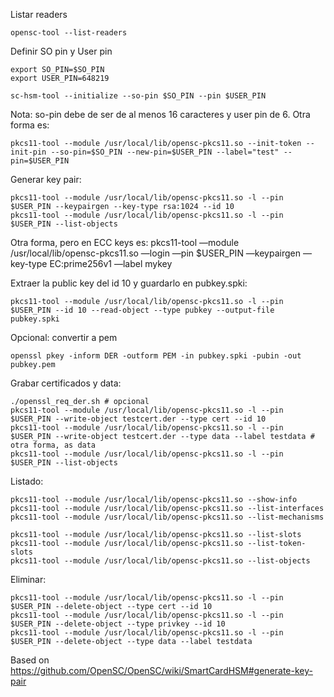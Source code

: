 Listar readers
```
opensc-tool --list-readers
```

Definir SO pin y User pin
```
export SO_PIN=$SO_PIN
export USER_PIN=648219

sc-hsm-tool --initialize --so-pin $SO_PIN --pin $USER_PIN
```
Nota: so-pin debe de ser de al menos 16 caracteres y user pin de 6.
Otra forma es:
```
pkcs11-tool --module /usr/local/lib/opensc-pkcs11.so --init-token --init-pin --so-pin=$SO_PIN --new-pin=$USER_PIN --label="test" --pin=$USER_PIN
```

Generar key pair:
```
pkcs11-tool --module /usr/local/lib/opensc-pkcs11.so -l --pin $USER_PIN --keypairgen --key-type rsa:1024 --id 10
pkcs11-tool --module /usr/local/lib/opensc-pkcs11.so -l --pin $USER_PIN --list-objects
```
Otra forma, pero en ECC keys es:
pkcs11-tool —module /usr/local/lib/opensc-pkcs11.so —login —pin $USER_PIN —keypairgen —key-type EC:prime256v1 —label mykey

Extraer la public key del id 10 y guardarlo en pubkey.spki:
```
pkcs11-tool --module /usr/local/lib/opensc-pkcs11.so -l --pin $USER_PIN --id 10 --read-object --type pubkey --output-file pubkey.spki
```

Opcional: convertir a pem
```
openssl pkey -inform DER -outform PEM -in pubkey.spki -pubin -out pubkey.pem
```

Grabar certificados y data:
```
./openssl_req_der.sh # opcional
pkcs11-tool --module /usr/local/lib/opensc-pkcs11.so -l --pin $USER_PIN --write-object testcert.der --type cert --id 10
pkcs11-tool --module /usr/local/lib/opensc-pkcs11.so -l --pin $USER_PIN --write-object testcert.der --type data --label testdata # otra forma, as data
pkcs11-tool --module /usr/local/lib/opensc-pkcs11.so -l --pin $USER_PIN --list-objects
```


Listado:
```
pkcs11-tool --module /usr/local/lib/opensc-pkcs11.so --show-info
pkcs11-tool --module /usr/local/lib/opensc-pkcs11.so --list-interfaces
pkcs11-tool --module /usr/local/lib/opensc-pkcs11.so --list-mechanisms

pkcs11-tool --module /usr/local/lib/opensc-pkcs11.so --list-slots
pkcs11-tool --module /usr/local/lib/opensc-pkcs11.so --list-token-slots
pkcs11-tool --module /usr/local/lib/opensc-pkcs11.so --list-objects
```


Eliminar:
```
pkcs11-tool --module /usr/local/lib/opensc-pkcs11.so -l --pin $USER_PIN --delete-object --type cert --id 10
pkcs11-tool --module /usr/local/lib/opensc-pkcs11.so -l --pin $USER_PIN --delete-object --type privkey --id 10
pkcs11-tool --module /usr/local/lib/opensc-pkcs11.so -l --pin $USER_PIN --delete-object --type data --label testdata
```

Based on https://github.com/OpenSC/OpenSC/wiki/SmartCardHSM#generate-key-pair
